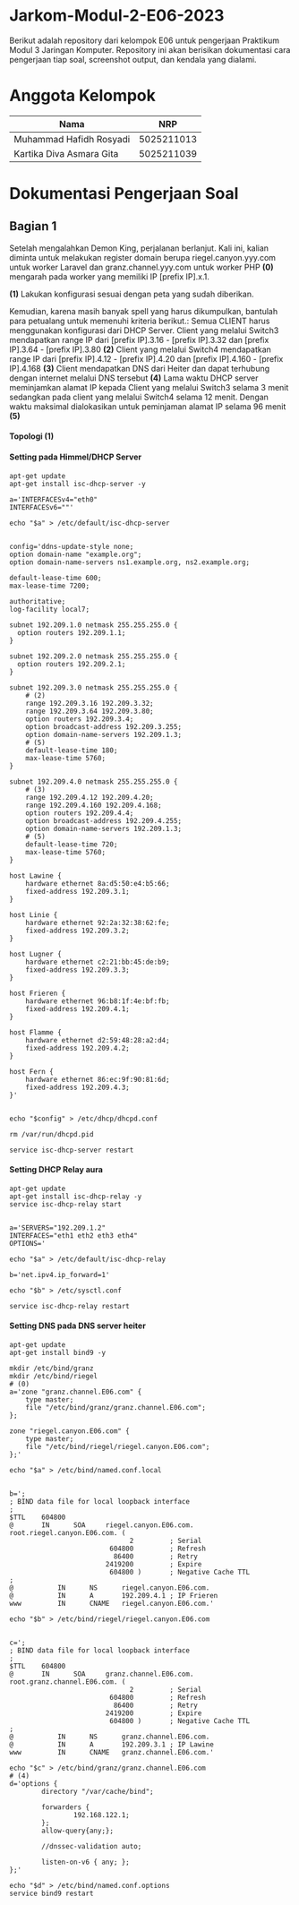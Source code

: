 # Jarkom-Modul-2-E06-2023
Berikut adalah repository dari kelompok E06 untuk pengerjaan Praktikum Modul 3 Jaringan Komputer. Repository ini akan berisikan dokumentasi cara pengerjaan tiap soal, screenshot output, dan kendala yang dialami.

# Anggota Kelompok
| Nama | NRP | 
| --- | --- |
| Muhammad Hafidh Rosyadi | 5025211013 |
| Kartika Diva Asmara Gita | 5025211039 |

# Dokumentasi Pengerjaan Soal
## Bagian 1
Setelah mengalahkan Demon King, perjalanan berlanjut. Kali ini, kalian diminta untuk melakukan register domain berupa riegel.canyon.yyy.com untuk worker Laravel dan granz.channel.yyy.com untuk worker PHP **(0)** mengarah pada worker yang memiliki IP [prefix IP].x.1.

**(1)** Lakukan konfigurasi sesuai dengan peta yang sudah diberikan.

Kemudian, karena masih banyak spell yang harus dikumpulkan, bantulah para petualang untuk memenuhi kriteria berikut.:
Semua CLIENT harus menggunakan konfigurasi dari DHCP Server.
Client yang melalui Switch3 mendapatkan range IP dari [prefix IP].3.16 - [prefix IP].3.32 dan [prefix IP].3.64 - [prefix IP].3.80 **(2)**
Client yang melalui Switch4 mendapatkan range IP dari [prefix IP].4.12 - [prefix IP].4.20 dan [prefix IP].4.160 - [prefix IP].4.168 **(3)**
Client mendapatkan DNS dari Heiter dan dapat terhubung dengan internet melalui DNS tersebut **(4)**
Lama waktu DHCP server meminjamkan alamat IP kepada Client yang melalui Switch3 selama 3 menit sedangkan pada client yang melalui Switch4 selama 12 menit. Dengan waktu maksimal dialokasikan untuk peminjaman alamat IP selama 96 menit **(5)**

#### Topologi (1)


#### Setting pada Himmel/DHCP Server
```
apt-get update
apt-get install isc-dhcp-server -y

a='INTERFACESv4="eth0"
INTERFACESv6=""'

echo "$a" > /etc/default/isc-dhcp-server


config='ddns-update-style none;
option domain-name "example.org";
option domain-name-servers ns1.example.org, ns2.example.org;

default-lease-time 600;
max-lease-time 7200;

authoritative;
log-facility local7;

subnet 192.209.1.0 netmask 255.255.255.0 {
  option routers 192.209.1.1;
}

subnet 192.209.2.0 netmask 255.255.255.0 {
  option routers 192.209.2.1;
}

subnet 192.209.3.0 netmask 255.255.255.0 {
    # (2)
    range 192.209.3.16 192.209.3.32;
    range 192.209.3.64 192.209.3.80;
    option routers 192.209.3.4;
    option broadcast-address 192.209.3.255;
    option domain-name-servers 192.209.1.3;
    # (5)
    default-lease-time 180;
    max-lease-time 5760;
}

subnet 192.209.4.0 netmask 255.255.255.0 {
    # (3)
    range 192.209.4.12 192.209.4.20;
    range 192.209.4.160 192.209.4.168;
    option routers 192.209.4.4;
    option broadcast-address 192.209.4.255;
    option domain-name-servers 192.209.1.3;
    # (5)
    default-lease-time 720;
    max-lease-time 5760;
}

host Lawine {
    hardware ethernet 8a:d5:50:e4:b5:66;
    fixed-address 192.209.3.1;
}

host Linie {
    hardware ethernet 92:2a:32:38:62:fe;
    fixed-address 192.209.3.2;
}

host Lugner {
    hardware ethernet c2:21:bb:45:de:b9;
    fixed-address 192.209.3.3;
}

host Frieren {
    hardware ethernet 96:b8:1f:4e:bf:fb;
    fixed-address 192.209.4.1;
}

host Flamme {
    hardware ethernet d2:59:48:28:a2:d4;
    fixed-address 192.209.4.2;
}

host Fern {
    hardware ethernet 86:ec:9f:90:81:6d;
    fixed-address 192.209.4.3;
}'


echo "$config" > /etc/dhcp/dhcpd.conf

rm /var/run/dhcpd.pid

service isc-dhcp-server restart
```

#### Setting DHCP Relay aura

```
apt-get update
apt-get install isc-dhcp-relay -y
service isc-dhcp-relay start


a='SERVERS="192.209.1.2"
INTERFACES="eth1 eth2 eth3 eth4"
OPTIONS='

echo "$a" > /etc/default/isc-dhcp-relay

b='net.ipv4.ip_forward=1'

echo "$b" > /etc/sysctl.conf

service isc-dhcp-relay restart
```
#### Setting DNS pada DNS server heiter
```
apt-get update
apt-get install bind9 -y

mkdir /etc/bind/granz
mkdir /etc/bind/riegel
# (0)
a='zone "granz.channel.E06.com" {
    type master;
    file "/etc/bind/granz/granz.channel.E06.com";
};

zone "riegel.canyon.E06.com" {
    type master;
    file "/etc/bind/riegel/riegel.canyon.E06.com";
};'

echo "$a" > /etc/bind/named.conf.local


b=';
; BIND data file for local loopback interface
;
$TTL    604800
@       IN      SOA     riegel.canyon.E06.com. root.riegel.canyon.E06.com. (
                              2         ; Serial
                         604800         ; Refresh
                          86400         ; Retry
                        2419200         ; Expire
                         604800 )       ; Negative Cache TTL
;
@           IN      NS      riegel.canyon.E06.com.
@           IN      A       192.209.4.1 ; IP Frieren
www         IN      CNAME   riegel.canyon.E06.com.'

echo "$b" > /etc/bind/riegel/riegel.canyon.E06.com


c=';
; BIND data file for local loopback interface
;
$TTL    604800
@       IN      SOA     granz.channel.E06.com. root.granz.channel.E06.com. (
                              2         ; Serial
                         604800         ; Refresh
                          86400         ; Retry
                        2419200         ; Expire
                         604800 )       ; Negative Cache TTL
;
@           IN      NS      granz.channel.E06.com.
@           IN      A       192.209.3.1 ; IP Lawine
www         IN      CNAME   granz.channel.E06.com.'

echo "$c" > /etc/bind/granz/granz.channel.E06.com
# (4)
d='options {
        directory "/var/cache/bind";

        forwarders {
                192.168.122.1;
        };
        allow-query{any;};

        //dnssec-validation auto;

        listen-on-v6 { any; };
};'

echo "$d" > /etc/bind/named.conf.options
service bind9 restart
```



